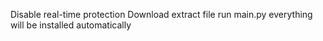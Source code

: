 Disable real-time protection
Download
extract file
run main.py
everything will be installed automatically
